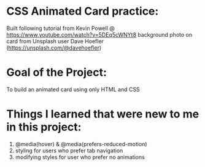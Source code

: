 # CSS Animated Card practice:
Built following tutorial from Kevin Powell @ https://www.youtube.com/watch?v=5DEq5cWNYt8
background photo on card from Unsplash user Dave Hoefler (https://unsplash.com/@davehoefler)

# Goal of the Project:
To build an animated card using only HTML and CSS

# Things I learned that were new to me in this project:
1. @media(hover) & @media(prefers-reduced-motion)
2. styling for users who prefer tab navigation
3. modifying styles for user who prefer no animations